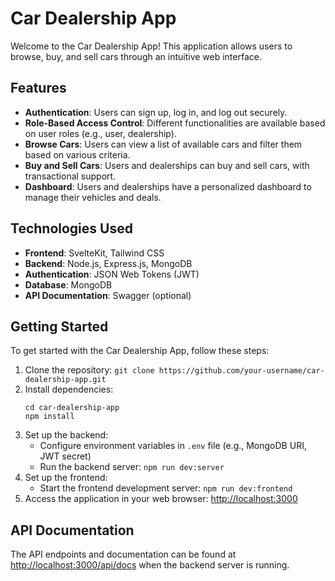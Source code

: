 # Car Dealership App

Welcome to the Car Dealership App! This application allows users to browse, buy, and sell cars through an intuitive web interface.

## Features

- **Authentication**: Users can sign up, log in, and log out securely.
- **Role-Based Access Control**: Different functionalities are available based on user roles (e.g., user, dealership).
- **Browse Cars**: Users can view a list of available cars and filter them based on various criteria.
- **Buy and Sell Cars**: Users and dealerships can buy and sell cars, with transactional support.
- **Dashboard**: Users and dealerships have a personalized dashboard to manage their vehicles and deals.

## Technologies Used

- **Frontend**: SvelteKit, Tailwind CSS
- **Backend**: Node.js, Express.js, MongoDB
- **Authentication**: JSON Web Tokens (JWT)
- **Database**: MongoDB
- **API Documentation**: Swagger (optional)

## Getting Started

To get started with the Car Dealership App, follow these steps:

1. Clone the repository: `git clone https://github.com/your-username/car-dealership-app.git`
2. Install dependencies:
   ```
   cd car-dealership-app
   npm install
   ```
3. Set up the backend:
   - Configure environment variables in `.env` file (e.g., MongoDB URI, JWT secret)
   - Run the backend server: `npm run dev:server`
4. Set up the frontend:
   - Start the frontend development server: `npm run dev:frontend`
5. Access the application in your web browser: [http://localhost:3000](http://localhost:3000)

## API Documentation

The API endpoints and documentation can be found at [http://localhost:3000/api/docs](http://localhost:3000/api/docs) when the backend server is running.
